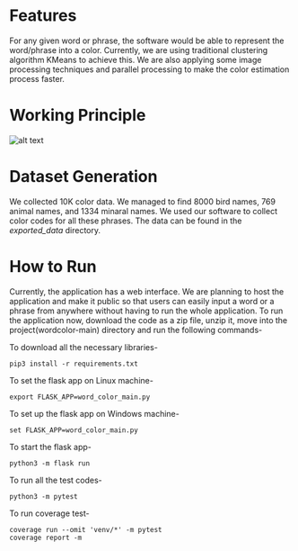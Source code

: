 # Features
For any given word or phrase, the software would be able to represent the word/phrase into a color. Currently, we are using traditional clustering algorithm KMeans to achieve this. We are also applying some image processing techniques and parallel processing to make the color estimation process faster.

# Working Principle
![alt text](https://ucb3e5ac2ee0ed797b4b48ba0a28.previews.dropboxusercontent.com/p/thumb/ABLRCDThQEPyXQHjLgq-gUxou3VyTd3FZJE9srTNRqRRDqAF2cwfhEE-jbmusCi0aiRamt5IrSF4uvfK1QmaKtgrncpPdYrxhRQ0MmXan3QKpq1LVMJuQuXch-Uc2qclr3kp17kpas7AjIy3sCAoXn7RC4II2nXNKCn-cYRmaRmmoYtoTZedcfKmN_e9NGN1_Z3jNPKWX6eLmV9vLQOJS9R0QgOMm_ChJY0DIASMTSB2rBQ2frYXkG5yB3idZIC53CZMftjY42gBnVO6j-3p1Bb0JXHjKcbG2kqUdtnw-pfH2uvckHsID0k8IEKKhjITGT7re-Iu0RMh2XIEGapxVvGEgB4TVztnXbDCsTxeIFokDaflCeIey4IeYOA9EOa6eynLG8bJWpJ7BPZh3Vj_BeFd/p.jpeg?fv_content=true&size_mode=5)

# Dataset Generation
We collected 10K color data. We managed to find 8000 bird names, 769 animal names, and 1334 minaral names. We used our software to collect color codes for all these phrases. The data can be found in the _exported_data_ directory.

# How to Run
Currently, the application has a web interface. We are planning to host the application and make it public so that users can easily input a word or a phrase from anywhere without having to run the whole application. 
To run the application now, download the code as a zip file, unzip it, move into the project(wordcolor-main) directory and run the following commands-

To download all the necessary libraries-
```
pip3 install -r requirements.txt
```
To set the flask app on Linux machine-
```
export FLASK_APP=word_color_main.py
```
To set up the flask app on Windows machine-
```
set FLASK_APP=word_color_main.py
```
To start the flask app-
```
python3 -m flask run
```
To run all the test codes-
```
python3 -m pytest
```
To run coverage test-
```
coverage run --omit 'venv/*' -m pytest
coverage report -m
```
